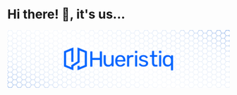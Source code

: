 <h1>Hi there! 👋, it's us...</h1>

<div align="center">
	<img src="https://raw.githubusercontent.com/hueristiq/.github/main/profile/banner.png" alt="Hueristiq"/>
</div>